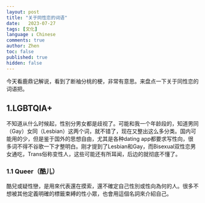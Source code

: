 ```yaml
---
layout: post
title: "关于同性恋的词语"
date:   2023-07-27
tags: [文化]
language : Chinese
comments: true
author: Zhen
toc: false
published: true
hidden: false
---
```

今天看鹿鼎记解说，看到了断袖分桃的梗，非常有意思。来盘点一下关于同性恋的词语把。

## 1.LGBTQIA+
不知道从什么时候起，性别分男女都是歧视了。可能和我一个年龄段的，知道男同（Gay）女同（Lesbian）这两个词，就不错了，现在又整出这么多分类。国内可能用的少，但是鉴于国外的思想自由，尤其是各种dating app都要求写性向，很多词不得不谷歌一下才整明白。刚才提到了Lesbian和Gay，而Bisexual双性恋男女通吃，Trans俗称变性人，这些可能还有所耳闻，后边的就彻底不懂了。

### 1.1 Queer（酷儿）
酷兒或疑性戀，是用來代表還在摸索，還不確定自己性別或性向為何的人。很多不想被其他定義明確的標籤束縛的性小眾，也會用這個名詞來介紹自己。
<!--stackedit_data:
eyJoaXN0b3J5IjpbLTU5NDk4ODE5Ml19
-->